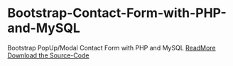 # Bootstrap-Contact-Form-with-PHP-and-MySQL
Bootstrap PopUp/Modal Contact Form with PHP and MySQL [ReadMore](https://roshanx911.github.io/blog/2020/08/09/bootstrap-contact-form-php-and-mysql.html)
[Download the Source-Code](https://github.com/roshanx911/Bootstrap-Contact-Form-with-PHP-and-MySQL/archive/master.zip)
